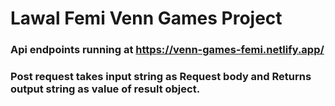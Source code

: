 # Lawal Femi Venn Games Project

### Api endpoints running at https://venn-games-femi.netlify.app/

### Post request takes input string as Request body and Returns output string as value of result object.
